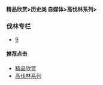 #### 精品欣赏>历史类 自媒体>高伐林系列>
### 伐林专栏


- [9](https://youtu.be/n3MvIM7jXZU)


#### 推荐点击
- [精品欣赏](https://summer200.github.io/content/main)
- [高伐林系列](https://summer200.github.io/content/GaoFalin/GaoFalin)
